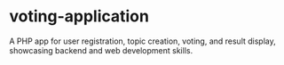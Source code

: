 # voting-application
A PHP app for user registration, topic creation, voting, and result display, showcasing backend and web development skills.

